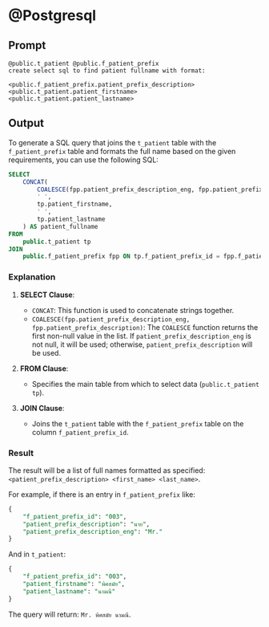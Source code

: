 # @Postgresql

## Prompt

```text
@public.t_patient @public.f_patient_prefix
create select sql to find patient fullname with format:

<public.f_patient_prefix.patient_prefix_description><public.t_patient.patient_firstname> <public.t_patient.patient_lastname>
```

## Output

To generate a SQL query that joins the `t_patient` table with the `f_patient_prefix` table and formats the full name based on the given requirements, you can use the following SQL:

```sql
SELECT 
    CONCAT(
        COALESCE(fpp.patient_prefix_description_eng, fpp.patient_prefix_description),
        ' ',
        tp.patient_firstname,
        ' ',
        tp.patient_lastname
    ) AS patient_fullname
FROM 
    public.t_patient tp
JOIN 
    public.f_patient_prefix fpp ON tp.f_patient_prefix_id = fpp.f_patient_prefix_id;
```

### Explanation

1. **SELECT Clause**:
   - `CONCAT`: This function is used to concatenate strings together.
   - `COALESCE(fpp.patient_prefix_description_eng, fpp.patient_prefix_description)`: The `COALESCE` function returns the first non-null value in the list. If `patient_prefix_description_eng` is not null, it will be used; otherwise, `patient_prefix_description` will be used.

2. **FROM Clause**:
   - Specifies the main table from which to select data (`public.t_patient tp`).

3. **JOIN Clause**:
   - Joins the `t_patient` table with the `f_patient_prefix` table on the column `f_patient_prefix_id`.

### Result

The result will be a list of full names formatted as specified: `<patient_prefix_description> <first_name> <last_name>`.

For example, if there is an entry in `f_patient_prefix` like:

```sql
{
    "f_patient_prefix_id": "003",
    "patient_prefix_description": "นาย",
    "patient_prefix_description_eng": "Mr."
}
```

And in `t_patient`:

```sql
{
    "f_patient_prefix_id": "003",
    "patient_firstname": "พิศสมัย",
    "patient_lastname": "นามณี"
}
```

The query will return: `Mr. พิศสมัย นามณี`.

